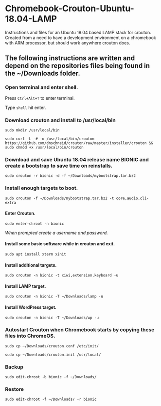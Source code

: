 # Chromebook-Crouton-Ubuntu-18.04-LAMP
Instructions and files for an Ubuntu 18.04 based LAMP stack for crouton.
Created from a need to have a development environment on a chromebook with ARM processor, but should work anywhere crouton does.

## The following instructions are written and depend on the repositories files being found in the ~/Downloads folder.

### Open terminal and enter shell.

Press `Ctrl+Alt+T` to enter terminal.

Type `shell` hit enter.

### Download crouton and install to /usr/local/bin

`sudo mkdir /usr/local/bin`

`sudo curl -L -# -o /usr/local/bin/crouton https://github.com/dnschneid/crouton/raw/master/installer/crouton && sudo chmod +x /usr/local/bin/crouton`

### Download and save Ubuntu 18.04 release name BIONIC and create a bootstrap to save time on reinstalls.

`sudo crouton -r bionic -d -f ~/Downloads/mybootstrap.tar.bz2`

### Install enough targets to boot.

`sudo crouton -f ~/Downloads/mybootstrap.tar.bz2 -t core,audio,cli-extra`
#### Enter Crouton.
`sudo enter-chroot -n bionic`

*When prompted create a username and password.*

#### Install some basic software while in crouton and exit.
`sudo apt install xterm xinit`

#### Install additional targets.
`sudo crouton -n bionic -t xiwi,extension,keyboard -u`

#### Install LAMP target.

`sudo crouton -n bionic -T ~/Downloads/lamp -u`

#### Install WordPress target.
`sudo crouton -n bionic -T ~/Downloads/wp -u`

### Autostart Crouton when Chromebook starts by copying these files into ChromeOS.

`sudo cp ~/Downloads/crouton.conf /etc/init/`

`sudo cp ~/Downloads/crouton.init /usr/local/`

### Backup

`sudo edit-chroot -b bionic -f ~/Downloads/`

### Restore
`sudo edit-chroot -f ~/Downloads/ -r bionic`


